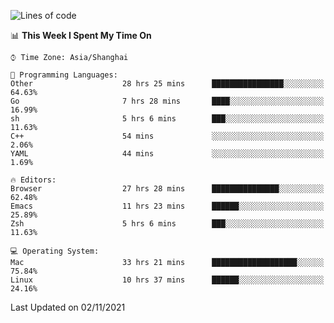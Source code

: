 <!--START_SECTION:waka-->
![Lines of code](https://img.shields.io/badge/From%20Hello%20World%20I%27ve%20Written-34433%20lines%20of%20code-blue)

📊 **This Week I Spent My Time On** 

```text
⌚︎ Time Zone: Asia/Shanghai

💬 Programming Languages: 
Other                    28 hrs 25 mins      ████████████████░░░░░░░░░   64.63% 
Go                       7 hrs 28 mins       ████░░░░░░░░░░░░░░░░░░░░░   16.99% 
sh                       5 hrs 6 mins        ███░░░░░░░░░░░░░░░░░░░░░░   11.63% 
C++                      54 mins             ░░░░░░░░░░░░░░░░░░░░░░░░░   2.06% 
YAML                     44 mins             ░░░░░░░░░░░░░░░░░░░░░░░░░   1.69%

🔥 Editors: 
Browser                  27 hrs 28 mins      ███████████████░░░░░░░░░░   62.48% 
Emacs                    11 hrs 23 mins      ██████░░░░░░░░░░░░░░░░░░░   25.89% 
Zsh                      5 hrs 6 mins        ███░░░░░░░░░░░░░░░░░░░░░░   11.63%

💻 Operating System: 
Mac                      33 hrs 21 mins      ███████████████████░░░░░░   75.84% 
Linux                    10 hrs 37 mins      ██████░░░░░░░░░░░░░░░░░░░   24.16%

```


 Last Updated on 02/11/2021
<!--END_SECTION:waka-->
